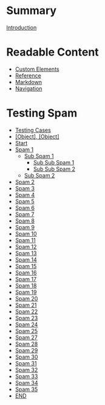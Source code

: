 # Summary

[Introduction](./README.md)

# Readable Content

- [Custom Elements](./demo.md)
- [Reference](./reference.md)
- [Markdown](./mddemo.md)
- [Navigation](./kbdcombo.md)

# Testing Spam

- [Testing Cases](./edgecases.md)
- [[Object], [Object]](./empty.md)
- [Start]()
- [Spam 1]()
  - [Sub Spam 1]()
    - [Sub Sub Spam 1]()
    - [Sub Sub Spam 2]()
  - [Sub Spam 2]()
- [Spam 2]()
- [Spam 3]()
- [Spam 4]()
- [Spam 5]()
- [Spam 6]()
- [Spam 7]()
- [Spam 8]()
- [Spam 9]()
- [Spam 10]()
- [Spam 11]()
- [Spam 12]()
- [Spam 13]()
- [Spam 14]()
- [Spam 15]()
- [Spam 16]()
- [Spam 17]()
- [Spam 18]()
- [Spam 19]()
- [Spam 20]()
- [Spam 21]()
- [Spam 22]()
- [Spam 23]()
- [Spam 24]()
- [Spam 25]()
- [Spam 27]()
- [Spam 28]()
- [Spam 29]()
- [Spam 30]()
- [Spam 31]()
- [Spam 32]()
- [Spam 33]()
- [Spam 34]()
- [Spam 35]()
- [END]()
